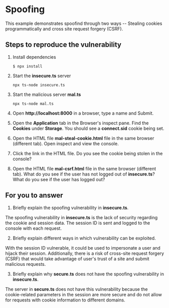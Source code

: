 # Spoofing

This example demonstrates spoofind through two ways -- Stealing cookies programmatically and cross site request forgery (CSRF).

## Steps to reproduce the vulnerability

1. Install dependencies

    `$ npx install`

2. Start the **insecure.ts** server

    `npx ts-node insecure.ts`

3. Start the malicious server **mal.ts**

    `npx ts-node mal.ts`

4. Open __http://localhost:8000__ in a browser, type a name and Submit.

5. Open the __Application__ tab in the Browser's inspect pane. Find the __Cookies__ under __Storage__. You should see a __connect.sid__ cookie being set.

6. Open the HTML file __mal-steal-cookie.html__ file in the same browser (different tab). Open inspect and view the console.

7. Click the link in the HTML file. Do you see the cookie being stolen in the console?

8. Open the HTML file __mal-csrf.html__ file in the same browser (different tab). What do you see if the user has not logged out of **insecure.ts**? What do you see if the user has logged out? 


## For you to answer

1. Briefly explain the spoofing vulnerability in **insecure.ts**.

The spoofing vulnerability in **insecure.ts** is the lack of security regarding the cookie and session data. The session ID is sent and logged to the console with each request.

2. Briefly explain different ways in which vulnerability can be exploited.

With the session ID vulnerable, it could be used to impersonate a user and hijack their session. Additionally, there is a risk of cross-site request forgery (CSRF) that would take advantage of user's trust of a site and submit malicious requests. 

3. Briefly explain why **secure.ts** does not have the spoofing vulnerability in **insecure.ts**.

The server in **secure.ts** does not have this vulnerability because the cookie-related parameters in the session are more secure and do not allow for requests with cookie information to different domains.